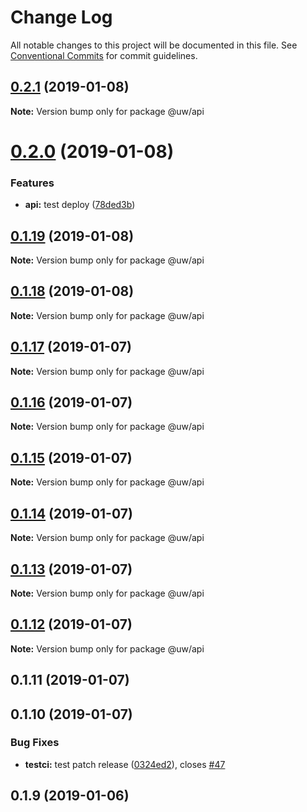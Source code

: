 # Change Log

All notable changes to this project will be documented in this file.
See [Conventional Commits](https://conventionalcommits.org) for commit guidelines.

## [0.2.1](https://github.com/srobinson/unicode-wiki/compare/@uw/api@0.2.0...@uw/api@0.2.1) (2019-01-08)

**Note:** Version bump only for package @uw/api





# [0.2.0](https://github.com/srobinson/unicode-wiki/compare/@uw/api@0.1.17...@uw/api@0.2.0) (2019-01-08)


### Features

* **api:** test deploy ([78ded3b](https://github.com/srobinson/unicode-wiki/commit/78ded3b))





## [0.1.19](https://github.com/srobinson/unicode-wiki/compare/@uw/api@0.1.17...@uw/api@0.1.19) (2019-01-08)

**Note:** Version bump only for package @uw/api





## [0.1.18](https://github.com/srobinson/unicode-wiki/compare/@uw/api@0.1.17...@uw/api@0.1.18) (2019-01-08)

**Note:** Version bump only for package @uw/api





## [0.1.17](https://github.com/srobinson/unicode-wiki/compare/@uw/api@0.1.16...@uw/api@0.1.17) (2019-01-07)

**Note:** Version bump only for package @uw/api





## [0.1.16](https://github.com/srobinson/unicode-wiki/compare/@uw/api@0.1.15...@uw/api@0.1.16) (2019-01-07)

**Note:** Version bump only for package @uw/api





## [0.1.15](https://github.com/srobinson/unicode-wiki/compare/@uw/api@0.1.14...@uw/api@0.1.15) (2019-01-07)

**Note:** Version bump only for package @uw/api





## [0.1.14](https://github.com/srobinson/unicode-wiki/compare/@uw/api@0.1.13...@uw/api@0.1.14) (2019-01-07)

**Note:** Version bump only for package @uw/api





## [0.1.13](https://github.com/srobinson/unicode-wiki/compare/@uw/api@0.1.12...@uw/api@0.1.13) (2019-01-07)

**Note:** Version bump only for package @uw/api





## [0.1.12](https://github.com/srobinson/unicode-wiki/compare/@uw/api@0.1.11...@uw/api@0.1.12) (2019-01-07)

**Note:** Version bump only for package @uw/api





## 0.1.11 (2019-01-07)



## 0.1.10 (2019-01-07)


### Bug Fixes

* **testci:** test patch release ([0324ed2](https://github.com/srobinson/unicode-wiki/commit/0324ed2)), closes [#47](https://github.com/srobinson/unicode-wiki/issues/47)



## 0.1.9 (2019-01-06)
